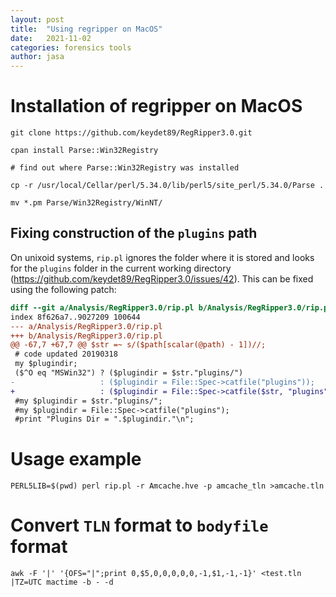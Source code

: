 ```yaml
---
layout: post
title:  "Using regripper on MacOS"
date:   2021-11-02
categories: forensics tools
author: jasa
---
```


# Installation of regripper on MacOS

```shell
git clone https://github.com/keydet89/RegRipper3.0.git

cpan install Parse::Win32Registry

# find out where Parse::Win32Registry was installed

cp -r /usr/local/Cellar/perl/5.34.0/lib/perl5/site_perl/5.34.0/Parse .

mv *.pm Parse/Win32Registry/WinNT/
```

## Fixing construction of the `plugins` path

On unixoid systems, `rip.pl` ignores the folder where it is stored and looks for the `plugins` folder in the current working directory (https://github.com/keydet89/RegRipper3.0/issues/42). This can be fixed using the following patch:

```diff
diff --git a/Analysis/RegRipper3.0/rip.pl b/Analysis/RegRipper3.0/rip.pl
index 8f626a7..9027209 100644
--- a/Analysis/RegRipper3.0/rip.pl
+++ b/Analysis/RegRipper3.0/rip.pl
@@ -67,7 +67,7 @@ $str =~ s/($path[scalar(@path) - 1])//;
 # code updated 20190318
 my $plugindir;
 ($^O eq "MSWin32") ? ($plugindir = $str."plugins/")
-                   : ($plugindir = File::Spec->catfile("plugins"));
+                   : ($plugindir = File::Spec->catfile($str, "plugins"));
 #my $plugindir = $str."plugins/";
 #my $plugindir = File::Spec->catfile("plugins");
 #print "Plugins Dir = ".$plugindir."\n";
 ```

# Usage example

```shell
PERL5LIB=$(pwd) perl rip.pl -r Amcache.hve -p amcache_tln >amcache.tln
```

# Convert `TLN` format to `bodyfile` format

```shell
awk -F '|' '{OFS="|";print 0,$5,0,0,0,0,0,-1,$1,-1,-1}' <test.tln |TZ=UTC mactime -b - -d
```
